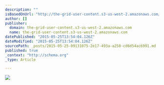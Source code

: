 ```yaml
---
description: ""
isBasedOnUrl: "http://the-grid-user-content.s3-us-west-2.amazonaws.com/d53bd254-b012-47a9-921e-fa5bbcf5defb.jpg"
author: []
publisher:
  domain: the-grid-user-content.s3-us-west-2.amazonaws.com
  name: the-grid-user-content.s3-us-west-2.amazonaws.com
datePublished: "2015-05-25T13:54:04.126Z"
dateModified: "2015-05-25T13:54:04.126Z"
sourcePath: _posts/2015-05-25-09131075-2e17-493a-a250-cd6d54ac6991.md
published: true
_context: "http://schema.org"
_type: Article

---
```

![](http://the-grid-user-content.s3-us-west-2.amazonaws.com/d53bd254-b012-47a9-921e-fa5bbcf5defb.jpg)